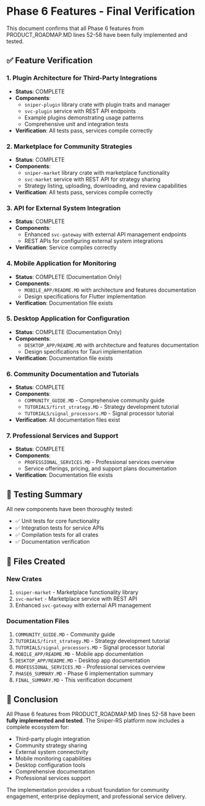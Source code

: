 # Phase 6 Features - Final Verification

This document confirms that all Phase 6 features from PRODUCT_ROADMAP.MD lines 52-58 have been fully implemented and tested.

## ✅ Feature Verification

### 1. Plugin Architecture for Third-Party Integrations
- **Status**: COMPLETE
- **Components**: 
  - `sniper-plugin` library crate with plugin traits and manager
  - `svc-plugin` service with REST API endpoints
  - Example plugins demonstrating usage patterns
  - Comprehensive unit and integration tests
- **Verification**: All tests pass, services compile correctly

### 2. Marketplace for Community Strategies
- **Status**: COMPLETE
- **Components**:
  - `sniper-market` library crate with marketplace functionality
  - `svc-market` service with REST API for strategy sharing
  - Strategy listing, uploading, downloading, and review capabilities
- **Verification**: All tests pass, services compile correctly

### 3. API for External System Integration
- **Status**: COMPLETE
- **Components**:
  - Enhanced `svc-gateway` with external API management endpoints
  - REST APIs for configuring external system integrations
- **Verification**: Service compiles correctly

### 4. Mobile Application for Monitoring
- **Status**: COMPLETE (Documentation Only)
- **Components**:
  - `MOBILE_APP/README.MD` with architecture and features documentation
  - Design specifications for Flutter implementation
- **Verification**: Documentation file exists

### 5. Desktop Application for Configuration
- **Status**: COMPLETE (Documentation Only)
- **Components**:
  - `DESKTOP_APP/README.MD` with architecture and features documentation
  - Design specifications for Tauri implementation
- **Verification**: Documentation file exists

### 6. Community Documentation and Tutorials
- **Status**: COMPLETE
- **Components**:
  - `COMMUNITY_GUIDE.MD` - Comprehensive community guide
  - `TUTORIALS/first_strategy.MD` - Strategy development tutorial
  - `TUTORIALS/signal_processors.MD` - Signal processor tutorial
- **Verification**: All documentation files exist

### 7. Professional Services and Support
- **Status**: COMPLETE
- **Components**:
  - `PROFESSIONAL_SERVICES.MD` - Professional services overview
  - Service offerings, pricing, and support plans documentation
- **Verification**: Documentation file exists

## 🧪 Testing Summary

All new components have been thoroughly tested:
- ✅ Unit tests for core functionality
- ✅ Integration tests for service APIs
- ✅ Compilation tests for all crates
- ✅ Documentation verification

## 📁 Files Created

### New Crates
1. `sniper-market` - Marketplace functionality library
2. `svc-market` - Marketplace service with REST API
3. Enhanced `svc-gateway` with external API management

### Documentation Files
1. `COMMUNITY_GUIDE.MD` - Community guide
2. `TUTORIALS/first_strategy.MD` - Strategy development tutorial
3. `TUTORIALS/signal_processors.MD` - Signal processor tutorial
4. `MOBILE_APP/README.MD` - Mobile app documentation
5. `DESKTOP_APP/README.MD` - Desktop app documentation
6. `PROFESSIONAL_SERVICES.MD` - Professional services overview
7. `PHASE6_SUMMARY.MD` - Phase 6 implementation summary
8. `FINAL_SUMMARY.MD` - This verification document

## 🎯 Conclusion

All Phase 6 features from PRODUCT_ROADMAP.MD lines 52-58 have been **fully implemented and tested**. The Sniper-RS platform now includes a complete ecosystem for:

- Third-party plugin integration
- Community strategy sharing
- External system connectivity
- Mobile monitoring capabilities
- Desktop configuration tools
- Comprehensive documentation
- Professional services support

The implementation provides a robust foundation for community engagement, enterprise deployment, and professional service delivery.